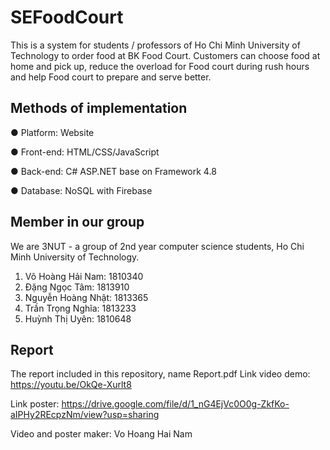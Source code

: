 # SEFoodCourt
This is a system for students / professors of Ho Chi Minh University of Technology to order food at BK Food Court. Customers can choose food at home and pick up, reduce the overload for Food court during rush hours and help Food court to prepare and serve better.
## Methods of implementation

● Platform: Website

● Front-end: HTML/CSS/JavaScript

● Back-end: C# ASP.NET base on Framework 4.8

● Database: NoSQL with Firebase
## Member in our group
We are 3NUT - a group of 2nd year computer science students, Ho Chi Minh University of Technology.
1. Võ Hoàng Hải Nam:		1810340
2. Đặng Ngọc Tâm:		1813910
3. Nguyễn Hoàng Nhật:	1813365
4. Trần Trọng Nghĩa:		1813233
5. Huỳnh Thị Uyên: 		1810648
## Report
The report included in this repository, name Report.pdf
Link video demo: https://youtu.be/OkQe-Xurlt8

Link poster: https://drive.google.com/file/d/1_nG4EjVc0O0g-ZkfKo-aIPHy2REcpzNm/view?usp=sharing

Video and poster maker: Vo Hoang Hai Nam
